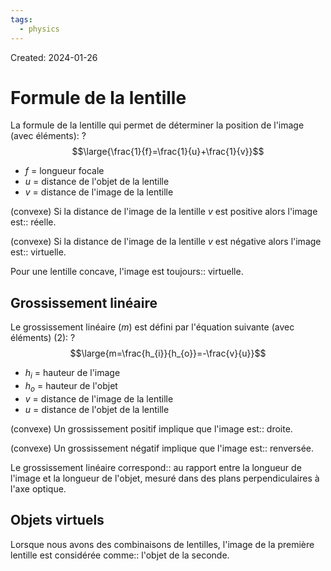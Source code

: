 ```yaml
---
tags:
  - physics
---
```

Created: 2024-01-26

# Formule de la lentille

La formule de la lentille qui permet de déterminer la position de l'image (avec éléments):
?
$$\large{\frac{1}{f}=\frac{1}{u}+\frac{1}{v}}$$
- $f$ = longueur focale
- $u$ = distance de l'objet de la lentille
- $v$ = distance de l'image de la lentille
<!--SR:!2024-02-23,16,250-->

(convexe) Si la distance de l'image de la lentille $v$ est positive alors l'image est:: réelle.
<!--SR:!2024-02-21,9,210-->
(convexe) Si la distance de l'image de la lentille $v$ est négative alors l'image est:: virtuelle.
<!--SR:!2024-03-03,22,250-->
Pour une lentille concave, l'image est toujours:: virtuelle.
<!--SR:!2024-02-24,16,230-->

## Grossissement linéaire

Le grossissement linéaire ($m$) est défini par l'équation suivante (avec éléments) (2):
?
$$\large{m=\frac{h_{i}}{h_{o}}=-\frac{v}{u}}$$
- $h_{i}$ = hauteur de l'image
- $h_{o}$ = hauteur de l'objet
- $v$ = distance de l'image de la lentille
- $u$ = distance de l'objet de la lentille
<!--SR:!2024-03-22,33,230-->

(convexe) Un grossissement positif implique que l'image est:: droite.
<!--SR:!2024-02-23,9,230-->
(convexe) Un grossissement négatif implique que l'image est:: renversée.
<!--SR:!2024-03-04,23,270-->

Le grossissement linéaire correspond:: au rapport entre la longueur de l'image et la longueur de l'objet, mesuré dans des plans perpendiculaires à l'axe optique.
<!--SR:!2024-03-13,24,227-->


## Objets virtuels
Lorsque nous avons des combinaisons de lentilles, l'image de la première lentille est considérée comme:: l'objet de la seconde.
<!--SR:!2024-03-08,27,250-->